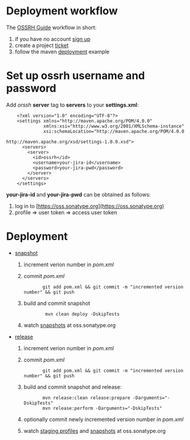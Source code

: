 Deployment workflow
====================
The [OSSRH Guide](http://central.sonatype.org/pages/ossrh-guide.html) 
workflow in short:

1. if you have no account [sign up](https://issues.sonatype.org/secure/Signup!default.jspa)
1. create a project [ticket](http://central.sonatype.org/pages/ossrh-guide.html#create-a-ticket-with-sonatype)
1. follow the maven [deployment](http://central.sonatype.org/pages/apache-maven.html) example

Set up ossrh username and password
==================================
Add *orssh* **server** tag to **servers** to your **settings.xml**:

        <?xml version="1.0" encoding="UTF-8"?>
        <settings xmlns="http://maven.apache.org/POM/4.0.0" 
                  xmlns:xsi="http://www.w3.org/2001/XMLSchema-instance"
                  xsi:schemaLocation="http://maven.apache.org/POM/4.0.0 
                                      http://maven.apache.org/xsd/settings-1.0.0.xsd">
          <servers>
            <server>
              <id>ossrh</id>
              <username>your-jira-id</username>
              <password>your-jira-pwd</password>
            </server>
          </servers>
        </settings>


**your-jira-id** and **your-jira-pwd** can be obtained as follows:

1. log in to [https://oss.sonatype.org](https://oss.sonatype.org)
1. profile => user token => access user token

Deployment
==========

* [snapshot](http://central.sonatype.org/pages/apache-maven.html#performing-a-snapshot-deployment)

  1. increment verion number in *pom.xml*
  1. commit *pom.xml*

                git add pom.xml && git commit -m "incremented version number" && git push
 
  1. build and commit snapshot
 
                 mvn clean deploy -DskipTests

  1. watch [snapshots](https://oss.sonatype.org/#nexus-search;quick~avrora-framework) at oss.sonatype.org 

* [release](http://central.sonatype.org/pages/apache-maven.html#performing-a-release-deployment-with-the-maven-release-plugin)

  1. increment verion number in *pom.xml*
  1. commit *pom.xml*

                git add pom.xml && git commit -m "incremented version number" && git push
        
  1. build and commit snapshot and release:

                mvn release:clean release:prepare -Darguments="-DskipTests"
                mvn release:perform -Darguments="-DskipTests"

  1. optionally commit newly incremented version number in *pom.xml*
  1. watch [staging profiles](https://oss.sonatype.org/#stagingProfiles) and [snapshots](https://oss.sonatype.org/#nexus-search;quick~avrora-framework) at oss.sonatype.org 

